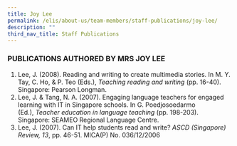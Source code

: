 ```yaml
---
title: Joy Lee
permalink: /elis/about-us/team-members/staff-publications/joy-lee/
description: ""
third_nav_title: Staff Publications
---
```

### PUBLICATIONS AUTHORED BY MRS JOY LEE


1.  Lee, J. (2008). Reading and writing to create multimedia stories. In M. Y. Tay, C. Ho, & P. Teo (Eds.), _Teaching reading and writing_ (pp. 16-40). Singapore: Pearson Longman.
2.  Lee, J. & Tang, N. A. (2007). Engaging language teachers for engaged learning with IT in Singapore schools. In G. Poedjosoedarmo (Ed.), _Teacher education in language teaching_ (pp. 198-203). Singapore: SEAMEO Regional Language Centre.
3.  Lee, J. (2007). Can IT help students read and write? _ASCD (Singapore) Review, 13_, pp. 46-51. MICA(P) No. 036/12/2006